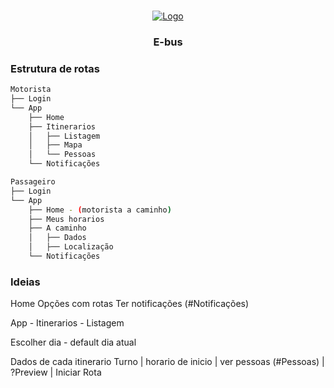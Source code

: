 <br />
<p align="center">
  <a href="https://rocketseat.com.br">
    <img src="https://s3-sa-east-1.amazonaws.com/rocketseat-cdn/rocketseat_logo_roxa.png" alt="Logo">
  </a>

  <h3 align="center">E-bus</h3>
</p>

### Estrutura de rotas

```bash
Motorista
├── Login
└── App
    ├── Home
    ├── Itinerarios
    │   ├── Listagem
    │   ├── Mapa
    │   └── Pessoas
    └── Notificações
```
```bash
Passageiro
├── Login
└── App
    ├── Home - (motorista a caminho)
    ├── Meus horarios
    ├── A caminho
    │   ├── Dados
    │   ├── Localização
    └── Notificações
```

### Ideias

Home
  Opções com rotas 
  Ter notificações (#Notificações)

App - Itinerarios - Listagem

  Escolher dia - default dia atual

  Dados de cada itinerario
  Turno | horario de inicio | ver pessoas (#Pessoas) | ?Preview | Iniciar Rota 